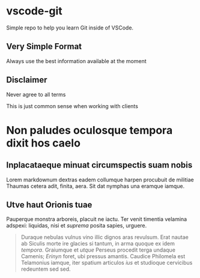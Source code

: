 # vscode-git
Simple repo to help you learn Git inside of VSCode.

## Very Simple Format
Always use the best information available at the moment

## Disclaimer
Never agree to all terms

This is just common sense when working with clients

# Non paludes oculosque tempora dixit hos caelo

## Inplacataeque minuat circumspectis suam nobis

Lorem markdownum dextras eadem collumque harpen procubuit de militiae Thaumas
cetera adit, finita, aera. Sit dat nymphas una eramque iamque.

## Utve haut Orionis tuae

Pauperque monstra arboreis, placuit ne iactu. Ter venit timentia velamina
adspexi: liquidas, nisi et *suprema* posita sapies, urguere.

> Duraque nebulas vulnus vino illic dignos aras revulsum. Erat nautae ab Siculis
> morte ire glacies si tantum, in arma quoque ex idem *tempora*. Graiumque et
> *utque* Perseus procedit terga undaque Camenis; *Erinyn* foret, ubi pressus
> amantis. Caudice Philomela est Telamonius iamque, iter spatium articulos *ius*
> et studioque cervicibus redeuntem sed sed.
